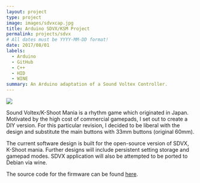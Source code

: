 ```yaml
---
layout: project
type: project
image: images/sdvxcap.jpg
title: Arduino SDVX/KSM Project
permalink: projects/sdvx
# All dates must be YYYY-MM-DD format!
date: 2017/08/01
labels:
  - Arduino
  - GitHub
  - C++
  - HID
  - WINE
summary: An Arduino adaptation of a Sound Voltex Controller.
---
```


<img class="ui medium right floated rounded image" src="../images/inprog.png">

Sound Voltex/K-Shoot Mania is a rhythm game which originated in Japan. Motivated by the high cost of commercial gamepads, I set out to create a DIY version. For this particular revision, I decided to be liberal with the design and substitute the main buttons with 33mm buttons (original 60mm).

The current software design is built for the open-source version of SDVX, K-Shoot mania. Further designs will include persistent setting storage and gamepad modes. SDVX application will also be attempted to be ported to Debian via wine.

The source code for the firmware can be found [here](https://github.com/Reyn-Mukai/Bemani-SDVX).
